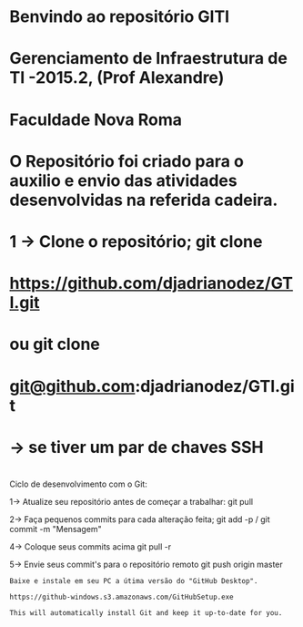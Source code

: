 # Benvindo ao repositório GITI

# Gerenciamento de Infraestrutura de TI -2015.2, (Prof Alexandre)
# Faculdade Nova Roma 
# O Repositório foi criado para o auxilio e envio das atividades desenvolvidas na referida cadeira.

# 1 -> Clone o repositório; git clone 
#      https://github.com/djadrianodez/GTI.git 
#      ou git clone 
#      git@github.com:djadrianodez/GTI.git 
#      -> se tiver um par de chaves SSH
#

Ciclo de desenvolvimento com o Git:

1-> Atualize seu repositório antes de começar a trabalhar: 
    git pull

2-> Faça pequenos commits para cada alteração feita; 
    git add -p / git commit -m "Mensagem"

4-> Coloque seus commits acima 
    git pull -r

5-> Envie seus commit's para o repositório remoto 
    git push origin master

    Baixe e instale em seu PC a útima versão do "GitHub Desktop".

    https://github-windows.s3.amazonaws.com/GitHubSetup.exe
    
    This will automatically install Git and keep it up-to-date for you.
